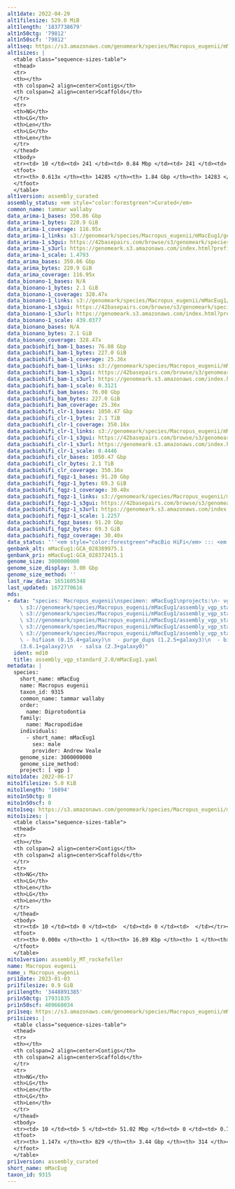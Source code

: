 ```yaml
---
alt1date: 2022-04-29
alt1filesize: 529.0 MiB
alt1length: '1837738679'
alt1n50ctg: '79812'
alt1n50scf: '79812'
alt1seq: https://s3.amazonaws.com/genomeark/species/Macropus_eugenii/mMacEug1/assembly_curated/mMacEug1.alt.cur.20220429.fasta.gz
alt1sizes: |
  <table class="sequence-sizes-table">
  <thead>
  <tr>
  <th></th>
  <th colspan=2 align=center>Contigs</th>
  <th colspan=2 align=center>Scaffolds</th>
  </tr>
  <tr>
  <th>NG</th>
  <th>LG</th>
  <th>Len</th>
  <th>LG</th>
  <th>Len</th>
  </tr>
  </thead>
  <tbody>
  <tr><td> 10 </td><td> 241 </td><td> 0.84 Mbp </td><td> 241 </td><td> 0.84 Mbp </td></tr><tr><td> 20 </td><td> 689 </td><td> 0.55 Mbp </td><td> 689 </td><td> 0.55 Mbp </td></tr><tr><td> 30 </td><td> 1363 </td><td> 366.05 Kbp </td><td> 1363 </td><td> 366.05 Kbp </td></tr><tr><td> 40 </td><td> 2424 </td><td> 215.27 Kbp </td><td> 2424 </td><td> 215.27 Kbp </td></tr><tr style="background-color:#cccccc;"><td> 50 </td><td> 4676 </td><td> 79.81 Kbp </td><td> 4676 </td><td> 79.81 Kbp </td></tr><tr><td> 60 </td><td> 12266 </td><td> 23.38 Kbp </td><td> 12266 </td><td> 23.38 Kbp </td></tr><tr><td> 70 </td><td> 0 </td><td>  </td><td> 0 </td><td>  </td></tr><tr><td> 80 </td><td> 0 </td><td>  </td><td> 0 </td><td>  </td></tr><tr><td> 90 </td><td> 0 </td><td>  </td><td> 0 </td><td>  </td></tr><tr><td> 100 </td><td> 0 </td><td>  </td><td> 0 </td><td>  </td></tr></tbody>
  <tfoot>
  <tr><th> 0.613x </th><th> 14285 </th><th> 1.84 Gbp </th><th> 14283 </th><th> 1.84 Gbp </th></tr>
  </tfoot>
  </table>
alt1version: assembly_curated
assembly_status: <em style="color:forestgreen">Curated</em>
common_name: tammar wallaby
data_arima-1_bases: 350.86 Gbp
data_arima-1_bytes: 220.9 GiB
data_arima-1_coverage: 116.95x
data_arima-1_links: s3://genomeark/species/Macropus_eugenii/mMacEug1/genomic_data/arima/<br>
data_arima-1_s3gui: https://42basepairs.com/browse/s3/genomeark/species/Macropus_eugenii/mMacEug1/genomic_data/arima/
data_arima-1_s3url: https://genomeark.s3.amazonaws.com/index.html?prefix=species/Macropus_eugenii/mMacEug1/genomic_data/arima/
data_arima-1_scale: 1.4793
data_arima_bases: 350.86 Gbp
data_arima_bytes: 220.9 GiB
data_arima_coverage: 116.95x
data_bionano-1_bases: N/A
data_bionano-1_bytes: 2.1 GiB
data_bionano-1_coverage: 328.47x
data_bionano-1_links: s3://genomeark/species/Macropus_eugenii/mMacEug1/genomic_data/bionano/<br>
data_bionano-1_s3gui: https://42basepairs.com/browse/s3/genomeark/species/Macropus_eugenii/mMacEug1/genomic_data/bionano/
data_bionano-1_s3url: https://genomeark.s3.amazonaws.com/index.html?prefix=species/Macropus_eugenii/mMacEug1/genomic_data/bionano/
data_bionano-1_scale: 439.0377
data_bionano_bases: N/A
data_bionano_bytes: 2.1 GiB
data_bionano_coverage: 328.47x
data_pacbiohifi_bam-1_bases: 76.08 Gbp
data_pacbiohifi_bam-1_bytes: 227.0 GiB
data_pacbiohifi_bam-1_coverage: 25.36x
data_pacbiohifi_bam-1_links: s3://genomeark/species/Macropus_eugenii/mMacEug1/genomic_data/pacbio_hifi/<br>
data_pacbiohifi_bam-1_s3gui: https://42basepairs.com/browse/s3/genomeark/species/Macropus_eugenii/mMacEug1/genomic_data/pacbio_hifi/
data_pacbiohifi_bam-1_s3url: https://genomeark.s3.amazonaws.com/index.html?prefix=species/Macropus_eugenii/mMacEug1/genomic_data/pacbio_hifi/
data_pacbiohifi_bam-1_scale: 0.3121
data_pacbiohifi_bam_bases: 76.08 Gbp
data_pacbiohifi_bam_bytes: 227.0 GiB
data_pacbiohifi_bam_coverage: 25.36x
data_pacbiohifi_clr-1_bases: 1050.47 Gbp
data_pacbiohifi_clr-1_bytes: 2.1 TiB
data_pacbiohifi_clr-1_coverage: 350.16x
data_pacbiohifi_clr-1_links: s3://genomeark/species/Macropus_eugenii/mMacEug1/genomic_data/pacbio_hifi/<br>
data_pacbiohifi_clr-1_s3gui: https://42basepairs.com/browse/s3/genomeark/species/Macropus_eugenii/mMacEug1/genomic_data/pacbio_hifi/
data_pacbiohifi_clr-1_s3url: https://genomeark.s3.amazonaws.com/index.html?prefix=species/Macropus_eugenii/mMacEug1/genomic_data/pacbio_hifi/
data_pacbiohifi_clr-1_scale: 0.4446
data_pacbiohifi_clr_bases: 1050.47 Gbp
data_pacbiohifi_clr_bytes: 2.1 TiB
data_pacbiohifi_clr_coverage: 350.16x
data_pacbiohifi_fqgz-1_bases: 91.20 Gbp
data_pacbiohifi_fqgz-1_bytes: 69.3 GiB
data_pacbiohifi_fqgz-1_coverage: 30.40x
data_pacbiohifi_fqgz-1_links: s3://genomeark/species/Macropus_eugenii/mMacEug1/genomic_data/pacbio_hifi/<br>
data_pacbiohifi_fqgz-1_s3gui: https://42basepairs.com/browse/s3/genomeark/species/Macropus_eugenii/mMacEug1/genomic_data/pacbio_hifi/
data_pacbiohifi_fqgz-1_s3url: https://genomeark.s3.amazonaws.com/index.html?prefix=species/Macropus_eugenii/mMacEug1/genomic_data/pacbio_hifi/
data_pacbiohifi_fqgz-1_scale: 1.2257
data_pacbiohifi_fqgz_bases: 91.20 Gbp
data_pacbiohifi_fqgz_bytes: 69.3 GiB
data_pacbiohifi_fqgz_coverage: 30.40x
data_status: '''<em style="color:forestgreen">PacBio HiFi</em> ::: <em style="color:forestgreen">Arima</em>'''
genbank_alt: mMacEug1:GCA_028389975.1
genbank_pri: mMacEug1:GCA_028372415.1
genome_size: 3000000000
genome_size_display: 3.00 Gbp
genome_size_method: ''
last_raw_data: 1651605348
last_updated: 1672770616
mds:
- data: "species: Macropus_eugenii\nspecimen: mMacEug1\nprojects:\n- vgl \nprimary:\n
    \ s3://genomeark/species/Macropus_eugenii/mMacEug1/assembly_vgp_standard_2.0/mMacEug1.pri.asm.20211109.fasta.gz\nhaplotigs:\n
    \ s3://genomeark/species/Macropus_eugenii/mMacEug1/assembly_vgp_standard_2.0/mMacEug1.alt.asm.20211109.fasta.gz\nhic_bam:\n
    \ s3://genomeark/species/Macropus_eugenii/mMacEug1/assembly_vgp_standard_2.0/evaluation/pretext/s2/mMacEug1_s2.bam\npretext:\n
    \ s3://genomeark/species/Macropus_eugenii/mMacEug1/assembly_vgp_standard_2.0/evaluation/pretext/s2/mMacEug1_s2.bam\nkmer_spectra_img:\n
    \ s3://genomeark/species/Macropus_eugenii/mMacEug1/assembly_vgp_standard_2.0/evaluation/merqury/p/output_merqury_p.spectra-cn.fl\n\npipeline:\n
    \ - hifiasm (0.15.4+galaxy)\n  - purge_dups (1.2.5+galaxy3)\n  - bionano_solve
    (3.6.1+galaxy2)\n  - salsa (2.3+galaxy0)"
  ident: md10
  title: assembly_vgp_standard_2.0/mMacEug1.yaml
metadata: |
  species:
    short_name: mMacEug
    name: Macropus eugenii
    taxon_id: 9315
    common_name: tammar wallaby
    order:
      name: Diprotodontia
    family:
      name: Macropodidae
    individuals:
      - short_name: mMacEug1
        sex: male
        provider: Andrew Veale
    genome_size: 3000000000
    genome_size_method:
    project: [ vgp ]
mito1date: 2022-06-17
mito1filesize: 5.0 KiB
mito1length: '16894'
mito1n50ctg: 0
mito1n50scf: 0
mito1seq: https://s3.amazonaws.com/genomeark/species/Macropus_eugenii/mMacEug1/assembly_MT_rockefeller/mMacEug1.MT.20220617.fasta.gz
mito1sizes: |
  <table class="sequence-sizes-table">
  <thead>
  <tr>
  <th></th>
  <th colspan=2 align=center>Contigs</th>
  <th colspan=2 align=center>Scaffolds</th>
  </tr>
  <tr>
  <th>NG</th>
  <th>LG</th>
  <th>Len</th>
  <th>LG</th>
  <th>Len</th>
  </tr>
  </thead>
  <tbody>
  <tr><td> 10 </td><td> 0 </td><td>  </td><td> 0 </td><td>  </td></tr><tr><td> 20 </td><td> 0 </td><td>  </td><td> 0 </td><td>  </td></tr><tr><td> 30 </td><td> 0 </td><td>  </td><td> 0 </td><td>  </td></tr><tr><td> 40 </td><td> 0 </td><td>  </td><td> 0 </td><td>  </td></tr><tr style="background-color:#cccccc;"><td> 50 </td><td> 0 </td><td style="background-color:#ff8888;">  </td><td> 0 </td><td style="background-color:#ff8888;">  </td></tr><tr><td> 60 </td><td> 0 </td><td>  </td><td> 0 </td><td>  </td></tr><tr><td> 70 </td><td> 0 </td><td>  </td><td> 0 </td><td>  </td></tr><tr><td> 80 </td><td> 0 </td><td>  </td><td> 0 </td><td>  </td></tr><tr><td> 90 </td><td> 0 </td><td>  </td><td> 0 </td><td>  </td></tr><tr><td> 100 </td><td> 0 </td><td>  </td><td> 0 </td><td>  </td></tr></tbody>
  <tfoot>
  <tr><th> 0.000x </th><th> 1 </th><th> 16.89 Kbp </th><th> 1 </th><th> 16.89 Kbp </th></tr>
  </tfoot>
  </table>
mito1version: assembly_MT_rockefeller
name: Macropus eugenii
name_: Macropus_eugenii
pri1date: 2023-01-03
pri1filesize: 0.9 GiB
pri1length: '3448891385'
pri1n50ctg: 17931835
pri1n50scf: 489668034
pri1seq: https://s3.amazonaws.com/genomeark/species/Macropus_eugenii/mMacEug1/assembly_curated/mMacEug1.pri.cur.20230103.fasta.gz
pri1sizes: |
  <table class="sequence-sizes-table">
  <thead>
  <tr>
  <th></th>
  <th colspan=2 align=center>Contigs</th>
  <th colspan=2 align=center>Scaffolds</th>
  </tr>
  <tr>
  <th>NG</th>
  <th>LG</th>
  <th>Len</th>
  <th>LG</th>
  <th>Len</th>
  </tr>
  </thead>
  <tbody>
  <tr><td> 10 </td><td> 5 </td><td> 51.02 Mbp </td><td> 0 </td><td> 0.76 Gbp </td></tr><tr><td> 20 </td><td> 11 </td><td> 42.35 Mbp </td><td> 0 </td><td> 0.76 Gbp </td></tr><tr><td> 30 </td><td> 20 </td><td> 30.09 Mbp </td><td> 1 </td><td> 0.54 Gbp </td></tr><tr><td> 40 </td><td> 31 </td><td> 23.17 Mbp </td><td> 1 </td><td> 0.54 Gbp </td></tr><tr style="background-color:#cccccc;"><td> 50 </td><td> 46 </td><td style="background-color:#88ff88;"> 17.93 Mbp </td><td> 2 </td><td style="background-color:#88ff88;"> 489.67 Mbp </td></tr><tr><td> 60 </td><td> 64 </td><td> 14.55 Mbp </td><td> 3 </td><td> 478.17 Mbp </td></tr><tr><td> 70 </td><td> 87 </td><td> 12.09 Mbp </td><td> 3 </td><td> 478.17 Mbp </td></tr><tr><td> 80 </td><td> 116 </td><td> 8.89 Mbp </td><td> 4 </td><td> 461.86 Mbp </td></tr><tr><td> 90 </td><td> 156 </td><td> 6.47 Mbp </td><td> 4 </td><td> 461.86 Mbp </td></tr><tr><td> 100 </td><td> 211 </td><td> 4.48 Mbp </td><td> 5 </td><td> 389.61 Mbp </td></tr></tbody>
  <tfoot>
  <tr><th> 1.147x </th><th> 829 </th><th> 3.44 Gbp </th><th> 314 </th><th> 3.45 Gbp </th></tr>
  </tfoot>
  </table>
pri1version: assembly_curated
short_name: mMacEug
taxon_id: 9315
---
```

